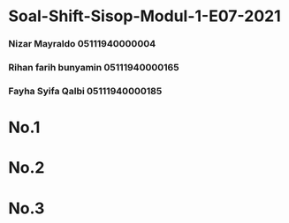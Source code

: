 # Soal-Shift-Sisop-Modul-1-E07-2021

### Nizar Mayraldo	    	05111940000004
### Rihan farih bunyamin	05111940000165
### Fayha Syifa Qalbi   	05111940000185

# No.1

# No.2

# No.3


